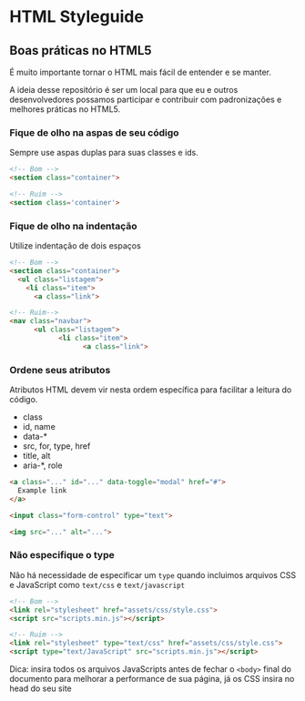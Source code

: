 # HTML Styleguide 

## Boas práticas no HTML5

É muito importante tornar o HTML mais fácil de entender e  se manter.

A ideia desse repositório é ser um local para que eu e outros desenvolvedores possamos participar e contribuir com padronizações e melhores práticas no HTML5.



### Fique de olho na aspas de seu código
Sempre use aspas duplas para suas classes e ids.

```html
<!-- Bom -->
<section class="container">

<!-- Ruim -->
<section class='container'>
```

### Fique de olho na indentação
Utilize indentação de dois espaços	

```html
<!-- Bom -->
<section class="container">
  <ul class="listagem">
    <li class="item">
      <a class="link">

<!-- Ruim-->
<nav class="navbar">
      <ul class="listagem">
            <li class="item">
                  <a class="link">
```


### Ordene seus atributos
Atributos HTML devem vir nesta ordem específica para facilitar a leitura do código.

- class
- id, name
- data-*
- src, for, type, href
- title, alt
- aria-*, role


```html
<a class="..." id="..." data-toggle="modal" href="#">
  Example link
</a>

<input class="form-control" type="text">

<img src="..." alt="...">

```


### Não especifique o type
Não há necessidade de especificar um ```type``` quando incluimos arquivos CSS e JavaScript como ```text/css``` e ```text/javascript```

```html
<!-- Bom -->
<link rel="stylesheet" href="assets/css/style.css">
<script src="scripts.min.js"></script>

<!-- Ruim -->
<link rel="stylesheet" type="text/css" href="assets/css/style.css">
<script type="text/JavaScript" src="scripts.min.js"></script>
```

Dica: insira todos os arquivos JavaScripts antes de fechar o ```<body>``` final do documento para melhorar a performance de sua página, já os CSS insira no head do seu site

